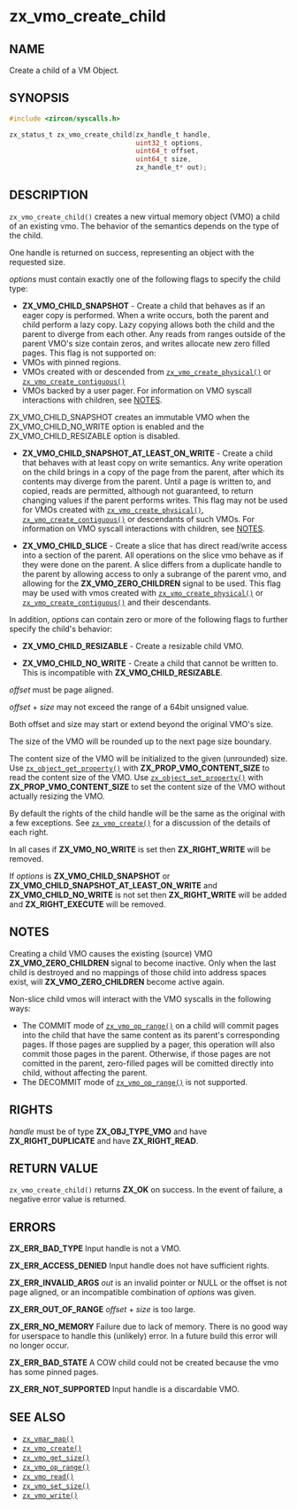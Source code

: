 # zx_vmo_create_child

## NAME

<!-- Updated by update-docs-from-fidl, do not edit. -->

Create a child of a VM Object.

## SYNOPSIS

<!-- Updated by update-docs-from-fidl, do not edit. -->

```c
#include <zircon/syscalls.h>

zx_status_t zx_vmo_create_child(zx_handle_t handle,
                                uint32_t options,
                                uint64_t offset,
                                uint64_t size,
                                zx_handle_t* out);
```

## DESCRIPTION

`zx_vmo_create_child()` creates a new virtual memory object (VMO) a child of
an existing vmo. The behavior of the semantics depends on the type of the child.

One handle is returned on success, representing an object with the requested
size.

*options* must contain exactly one of the following flags to specify the
child type:

- **ZX_VMO_CHILD_SNAPSHOT** -  Create a child that behaves as if an eager copy is performed. When a
write occurs, both the parent and child perform a lazy copy. Lazy copying allows both the child and
the parent to diverge from each other. Any reads from ranges outside of the parent VMO's size
contain zeros, and writes allocate new zero filled pages.
This flag is not supported on:
 - VMOs with pinned regions.
 - VMOs created with or descended from [`zx_vmo_create_physical()`] or
   [`zx_vmo_create_contiguous()`]
 - VMOs backed by a user pager.
For information on VMO syscall interactions with children, see [NOTES](#notes).

ZX_VMO_CHILD_SNAPSHOT creates an immutable VMO when the ZX_VMO_CHILD_NO_WRITE
option is enabled and the ZX_VMO_CHILD_RESIZABLE option is disabled.

- **ZX_VMO_CHILD_SNAPSHOT_AT_LEAST_ON_WRITE** -  Create a child that behaves with at least copy on
write semantics. Any write operation on the child brings in a copy of the page from the parent,
after which its contents may diverge from the parent. Until a page is written to, and copied, reads
are permitted, although not guaranteed, to return changing values if the parent performs writes.
This flag may not be used for VMOs created with [`zx_vmo_create_physical()`],
[`zx_vmo_create_contiguous()`] or descendants of such VMOs.
For information on VMO syscall interactions with children, see [NOTES](#notes).

- **ZX_VMO_CHILD_SLICE** - Create a slice that has direct read/write access into
a section of the parent. All operations on the slice vmo behave as if they were
done on the parent. A slice differs from a duplicate handle to the parent by allowing
access to only a subrange of the parent vmo, and allowing for the
**ZX_VMO_ZERO_CHILDREN** signal to be used. This flag may be used with vmos created with
[`zx_vmo_create_physical()`] or [`zx_vmo_create_contiguous()`] and their descendants.

In addition, *options* can contain zero or more of the following flags to
further specify the child's behavior:

- **ZX_VMO_CHILD_RESIZABLE** - Create a resizable child VMO.

- **ZX_VMO_CHILD_NO_WRITE** - Create a child that cannot be written to. This is incompatible with
                              **ZX_VMO_CHILD_RESIZABLE**.

*offset* must be page aligned.

*offset* + *size* may not exceed the range of a 64bit unsigned value.

Both offset and size may start or extend beyond the original VMO's size.

The size of the VMO will be rounded up to the next page size boundary.

The content size of the VMO will be initialized to the given (unrounded) size.
Use [`zx_object_get_property()`] with **ZX_PROP_VMO_CONTENT_SIZE** to read the
content size of the VMO. Use [`zx_object_set_property()`] with
**ZX_PROP_VMO_CONTENT_SIZE** to set the content size of the VMO without
actually resizing the VMO.

By default the rights of the child handle will be the same as the
original with a few exceptions. See [`zx_vmo_create()`] for a
discussion of the details of each right.

In all cases if **ZX_VMO_NO_WRITE** is set then **ZX_RIGHT_WRITE** will be removed.

If *options* is **ZX_VMO_CHILD_SNAPSHOT** or **ZX_VMO_CHILD_SNAPSHOT_AT_LEAST_ON_WRITE** and
**ZX_VMO_CHILD_NO_WRITE** is not set then **ZX_RIGHT_WRITE** will be added and **ZX_RIGHT_EXECUTE**
will be removed.

## NOTES

Creating a child VMO causes the existing (source) VMO **ZX_VMO_ZERO_CHILDREN** signal
to become inactive. Only when the last child is destroyed and no mappings
of those child into address spaces exist, will **ZX_VMO_ZERO_CHILDREN** become
active again.

Non-slice child vmos will interact with the VMO syscalls in the following ways:

- The COMMIT mode of [`zx_vmo_op_range()`] on a child will commit pages into the child that
  have the same content as its parent's corresponding pages. If those pages are supplied by a
  pager, this operation will also commit those pages in the parent. Otherwise, if those pages
  are not comitted in the parent, zero-filled pages will be comitted directly into
  child, without affecting the parent.
- The DECOMMIT mode of [`zx_vmo_op_range()`] is not supported.

## RIGHTS

<!-- Updated by update-docs-from-fidl, do not edit. -->

*handle* must be of type **ZX_OBJ_TYPE_VMO** and have **ZX_RIGHT_DUPLICATE** and have **ZX_RIGHT_READ**.

## RETURN VALUE

`zx_vmo_create_child()` returns **ZX_OK** on success. In the event
of failure, a negative error value is returned.

## ERRORS

**ZX_ERR_BAD_TYPE**  Input handle is not a VMO.

**ZX_ERR_ACCESS_DENIED**  Input handle does not have sufficient rights.

**ZX_ERR_INVALID_ARGS**  *out* is an invalid pointer or NULL
or the offset is not page aligned, or an incompatible combination of *options* was given.

**ZX_ERR_OUT_OF_RANGE**  *offset* + *size* is too large.

**ZX_ERR_NO_MEMORY**  Failure due to lack of memory.
There is no good way for userspace to handle this (unlikely) error.
In a future build this error will no longer occur.

**ZX_ERR_BAD_STATE**  A COW child could not be created because the vmo has some
pinned pages.

**ZX_ERR_NOT_SUPPORTED**  Input handle is a discardable VMO.

## SEE ALSO

 - [`zx_vmar_map()`]
 - [`zx_vmo_create()`]
 - [`zx_vmo_get_size()`]
 - [`zx_vmo_op_range()`]
 - [`zx_vmo_read()`]
 - [`zx_vmo_set_size()`]
 - [`zx_vmo_write()`]

<!-- References updated by update-docs-from-fidl, do not edit. -->

[`zx_object_get_property()`]: object_get_property.md
[`zx_object_set_property()`]: object_set_property.md
[`zx_pager_create_vmo()`]: pager_create_vmo.md
[`zx_vmar_map()`]: vmar_map.md
[`zx_vmo_create()`]: vmo_create.md
[`zx_vmo_create_contiguous()`]: vmo_create_contiguous.md
[`zx_vmo_create_physical()`]: vmo_create_physical.md
[`zx_vmo_get_size()`]: vmo_get_size.md
[`zx_vmo_op_range()`]: vmo_op_range.md
[`zx_vmo_read()`]: vmo_read.md
[`zx_vmo_set_size()`]: vmo_set_size.md
[`zx_vmo_write()`]: vmo_write.md
